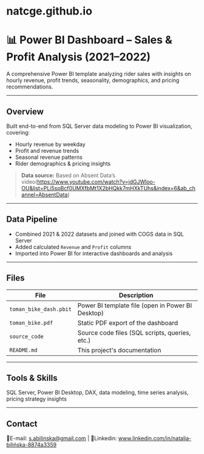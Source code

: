 # natcge.github.io

# 📊 Power BI Dashboard – Sales & Profit Analysis (2021–2022)

A comprehensive Power BI template analyzing rider sales with insights on hourly revenue, profit trends, seasonality, demographics, and pricing recommendations.

---

## Overview

Built end-to-end from SQL Server data modeling to Power BI visualization, covering:

- Hourly revenue by weekday  
- Profit and revenue trends  
- Seasonal revenue patterns  
- Rider demographics & pricing insights  


> **Data source:** Based on Absent Data’s video(https://www.youtube.com/watch?v=jdGJWloo-OU&list=PLi5spBcf0UMXfbMt1X2bHQkk7mHXkTUhs&index=6&ab_channel=AbsentData)

---

## Data Pipeline

- Combined 2021 & 2022 datasets and joined with COGS data in SQL Server  
- Added calculated `Revenue` and `Profit` columns  
- Imported into Power BI for interactive dashboards and analysis

---

## Files

| File                  | Description                                         |
|-----------------------|-----------------------------------------------------|
| `toman_bike_dash.pbit`| Power BI template file (open in Power BI Desktop)   |
| `toman_bike.pdf`      | Static PDF export of the dashboard                  |
| `source_code`         | Source code files (SQL scripts, queries, etc.)      |
| `README.md`           | This project's documentation                        |

---


## Tools & Skills

SQL Server, Power BI Desktop, DAX, data modeling, time series analysis, pricing strategy insights

---

## Contact

📧E-mail:  s.abilinska@gmail.com | 💼Linkedin: www.linkedin.com/in/natalia-bilińska-8874a3359
